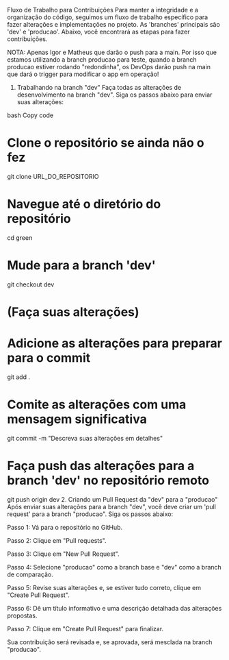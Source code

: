 Fluxo de Trabalho para Contribuições
Para manter a integridade e a organização do código, seguimos um fluxo de trabalho específico para fazer alterações e implementações no projeto. As 'branches' principais são 'dev' e 'producao'. Abaixo, você encontrará as etapas para fazer contribuições.

NOTA: Apenas Igor e Matheus que darão o push para a main. Por isso que estamos utilizando a branch producao para teste, quando a branch producao estiver rodando "redondinha", os DevOps darão push na main que dará o trigger para modificar o app em operação!

1. Trabalhando na branch "dev"
Faça todas as alterações de desenvolvimento na branch "dev". Siga os passos abaixo para enviar suas alterações:

bash
Copy code
# Clone o repositório se ainda não o fez
git clone URL_DO_REPOSITORIO

# Navegue até o diretório do repositório
cd green

# Mude para a branch 'dev'
git checkout dev

# (Faça suas alterações)

# Adicione as alterações para preparar para o commit
git add .

# Comite as alterações com uma mensagem significativa
git commit -m "Descreva suas alterações em detalhes"

# Faça push das alterações para a branch 'dev' no repositório remoto
git push origin dev
2. Criando um Pull Request da "dev" para a "producao"
Após enviar suas alterações para a branch "dev", você deve criar um 'pull request' para a branch "producao". Siga os passos abaixo:

Passo 1: Vá para o repositório no GitHub.

Passo 2: Clique em "Pull requests".

Passo 3: Clique em "New Pull Request".

Passo 4: Selecione "producao" como a branch base e "dev" como a branch de comparação.

Passo 5: Revise suas alterações e, se estiver tudo correto, clique em "Create Pull Request".

Passo 6: Dê um título informativo e uma descrição detalhada das alterações propostas.

Passo 7: Clique em "Create Pull Request" para finalizar.

Sua contribuição será revisada e, se aprovada, será mesclada na branch "producao".

